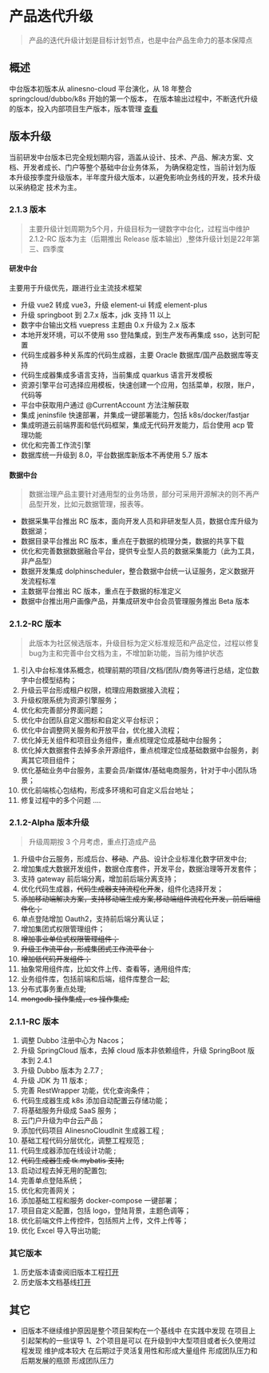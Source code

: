 # 产品迭代升级

> 产品的迭代升级计划是目标计划节点，也是中台产品生命力的基本保障点

## 概述

中台版本初版本从 alinesno-cloud 平台演化，从 18 年整合 springcloud/dubbo/k8s 开始的第一个版本，
在版本输出过程中，不断迭代升级的版本，投入内部项目生产版本，版本管理 [查看](../technique//03_%E9%A1%B9%E7%9B%AE%E8%A7%84%E8%8C%83/06_%E7%89%88%E6%9C%AC%E7%AE%A1%E7%90%86%E8%A7%84%E8%8C%83.md)

## 版本升级

当前研发中台版本已完全规划期内容，涵盖从设计、技术、产品、解决方案、文档、开发者成长、门户等整个基础中台业务体系，
为确保稳定性，当前计划为版本升级按季度升级版本，半年度升级大版本，以避免影响业务线的开发，技术升级以采纳稳定
技术为主。

### 2.1.3 版本

> 主要升级计划周期为5个月，升级目标为一键数字中台化，过程当中维护 2.1.2-RC 版本为主（后期推出 Release 版本输出）,整体升级计划是22年第三、四季度

#### 研发中台

主要用于升级优先，跟进行业主流技术框架

- 升级 vue2 转成 vue3，升级 element-ui 转成 element-plus
- 升级 springboot 到 2.7.x 版本，jdk 支持 11 以上
- 数字中台输出文档 vuepress 主题由 0.x 升级为 2.x 版本
- 本地开发环境，可以不使用 sso 登陆集成，到生产发布再集成 sso，达到可配置
- 代码生成器多种关系库的代码生成器，主要 Oracle 数据库/国产品数据库等支持
- 代码生成器集成多语言支持，当前集成 quarkus 语言开发模板
- 资源引擎平台可选择应用模板，快速创建一个应用，包括菜单，权限，账户，代码等
- 平台中获取用户通过 @CurrentAccount 方法注解获取
- 集成 jeninsfile 快速部署，并集成一键部署能力，包括 k8s/docker/fastjar
- 集成明道云前端界面和低代码框架，集成无代码开发能力，后台使用 acp 管理功能
- 优化和完善工作流引擎
- 数据库统一升级到 8.0，平台数据库新版本不再使用 5.7 版本

#### 数据中台

> 数据治理产品主要针对通用型的业务场景，部分可采用开源解决的则不再产品型开发，比如元数据管理，报表等。

- 数据采集平台推出 RC 版本，面向开发人员和非研发型人员，数据仓库升级为数据湖；
- 数据目录平台推出 RC 版本，重点在于数据的梳理分类，数据的共享下载
- 优化和完善数据数据融合平台，提供专业型人员的数据采集能力（此为工具，非产品型）
- 数据开发集成 dolphinscheduler，整合数据中台统一认证服务，定义数据开发流程标准
- 主数据平台推出 RC 版本，重点在于数据的标准定义
- 数据中台推出用户画像产品，并集成研发中台会员管理服务推出 Beta 版本

### 2.1.2-RC 版本

> 此版本为社区候选版本，升级目标为定义标准规范和产品定位，过程以修复bug为主和完善中台文档为主，不增加新功能，当前为维护状态

1. 引入中台标准体系概念，梳理前期的项目/文档/团队/商务等进行总结，定位数字中台模型结构；
2. 升级云平台形成租户权限，梳理应用数据接入流程； 
3. 升级权限系统为资源引擎服务； 
4. 优化和完善部分界面问题； 
5. 优化中台团队自定义图标和自定义平台标识； 
6. 优化中台调整网关服务和开放平台，优化接入流程； 
7. 优化掉无关组件和项目业务组件，重点梳理定位成基础中台服务； 
8. 优化掉大数据套件去掉多余开源组件，重点梳理定位成基础数据中台服务，剥离其它项目组件； 
9. 优化基础业务中台服务，主要会员/新媒体/基础电商服务，针对于中小团队场景； 
10. 优化前端核心包结构，形成多环境和可自定义后台地址； 
11. 修复过程中的多个问题 ....

### 2.1.2-Alpha 版本升级

> 升级周期按 3 个月考虑，重点打造成产品

1. 升级中台云服务，形成后台、<s>移动</s>、产品、设计企业标准化数字研发中台;
2. 增加集成大数据开发组件，数据仓库套件，开发平台，数据治理等开发套件；
3. 支持 gateway 前后端分离，增加前后端分离支持；
4. 优化代码生成器，<s>代码生成器支持流程化开发</s>，组件化选择开发；
5. <s>添加移动端解决方案，支持移动端生成方案,移动端组件流程化开发，前后端组件化；</s>
6. 单点登陆增加 Oauth2，支持前后端分离认证；
7. 增加集团式权限管理组件；
8. <s>增加事业单位式权限管理组件；</s>
9. <s>升级工作流平台，形成集团式工作流平台；</s>
10. <s>增加低代码开发组件；</s>
11. 抽象常用组件库，比如文件上传、查看等，通用组件库;
12. 业务组件库，包括前端和后端，组件库整合一起;
13. 分布式事务重点处理;
14. <s>mongodb 操作集成，es 操作集成;</s>

### 2.1.1-RC 版本

1. 调整 Dubbo 注册中心为 Nacos；
2. 升级 SpringCloud 版本，去掉 cloud 版本非依赖组件，升级 SpringBoot 版本到 2.4.1
3. 升级 Dubbo 版本为 2.7.7 ;
4. 升级 JDK 为 11 版本 ;
5. 完善 RestWrapper 功能，优化查询条件；
6. 代码生成器生成 k8s 添加自动配置云存储功能；
7. 将基础服务升级成 SaaS 服务；
8. 云门户升级为中台云产品；
9. 添加代码项目 AlinesnoCloudInit 生成器工程 ;
10. 基础工程代码分层优化，调整工程规范 ;
11. 代码生成器添加在线设计功能 ;
12. <s>代码生成器生成 tk.mybatis 支持;</s>
13. 启动过程去掉无用的配置包;
14. 完善单点登陆系统；
15. 优化和完善网关；
16. 添加基础工程和服务 docker-compose 一键部署；
17. 项目自定义配置，包括 logo，登陆背景，主题色调等；
18. 优化前端文件上传控件，包括照片上传，文件上传等；
19. 优化 Excel 导入导出功能;

### 其它版本

1. 历史版本请查阅旧版本工程[打开](https://gitee.com/landonniao/linesno-cloud-service)
2. 历史版本文档基线[打开](https://gitee.com/WENDY-W/alinesno-cloud-document-technique-community)

## 其它

- 旧版本不继续维护原因是整个项目架构在一个基线中
  在实践中发现 在项目上引起架构的一些误导 1、2个项目是可以
  在升级到中大型项目或者长久使用过程发现
  维护成本较大 在后期过于灵活复用性和形成大量组件 形成团队压力和后期发展的瓶颈 形成团队压力

